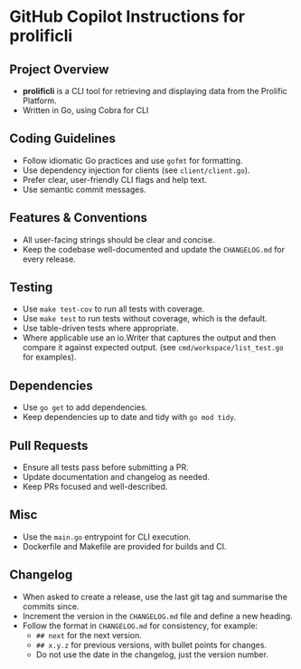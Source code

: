 # GitHub Copilot Instructions for prolificli

## Project Overview

- **prolificli** is a CLI tool for retrieving and displaying data from the Prolific Platform.
- Written in Go, using Cobra for CLI

## Coding Guidelines

- Follow idiomatic Go practices and use `gofmt` for formatting.
- Use dependency injection for clients (see `client/client.go`).
- Prefer clear, user-friendly CLI flags and help text.
- Use semantic commit messages.

## Features & Conventions

- All user-facing strings should be clear and concise.
- Keep the codebase well-documented and update the `CHANGELOG.md` for every release.

## Testing

- Use `make test-cov` to run all tests with coverage.
- Use `make test` to run tests without coverage, which is the default.
- Use table-driven tests where appropriate.
- Where applicable use an io.Writer that captures the output and then compare it against expected output. (see `cmd/workspace/list_test.go` for examples).

## Dependencies

- Use `go get` to add dependencies.
- Keep dependencies up to date and tidy with `go mod tidy`.

## Pull Requests

- Ensure all tests pass before submitting a PR.
- Update documentation and changelog as needed.
- Keep PRs focused and well-described.

## Misc

- Use the `main.go` entrypoint for CLI execution.
- Dockerfile and Makefile are provided for builds and CI.

## Changelog

- When asked to create a release, use the last git tag and summarise the commits since.
- Increment the version in the `CHANGELOG.md` file and define a new heading.
- Follow the format in `CHANGELOG.md` for consistency, for example:
  - `## next` for the next version.
  - `## x.y.z` for previous versions, with bullet points for changes.
  - Do not use the date in the changelog, just the version number.
